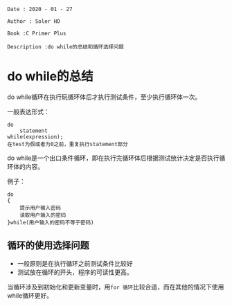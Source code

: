 ```
Date : 2020 - 01 - 27

Author : Soler HO

Book :C Primer Plus
 
Description :do while的总结和循环选择问题
```

# do while的总结
do while循环在执行玩循环体后才执行测试条件，至少执行循环体一次。

一般表达形式：
```
do
    statement
while(expression);
在test为假或者为0之前，重复执行statement部分
```
do while是一个出口条件循环，即在执行完循环体后根据测试统计决定是否执行循环体的内容。

例子：
```
do
{
    提示用户输入密码
    读取用户输入的密码
}while(用户输入的密码不等于密码)
```

## 循环的使用选择问题
- 一般原则是在执行循环之前测试条件比较好
- 测试放在循环的开头，程序的可读性更高。

当循环涉及到初始化和更新变量时，用`for 循环`比较合适，而在其他的情况下使用while循环更好。




